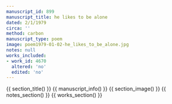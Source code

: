 ```yaml
---
manuscript_id: 899
manuscript_title: he likes to be alone
dated: 2/1/1979
circa: ''
method: carbon
manuscript_type: poem
image: poem1979-01-02-he_likes_to_be_alone.jpg
notes: null
works_included:
- work_id: 4670
  altered: 'no'
  edited: 'no'
---
```


{{ section_title() }}
{{ manuscript_info() }}
{{ section_image() }}
{{ notes_section() }}
{{ works_section() }}
